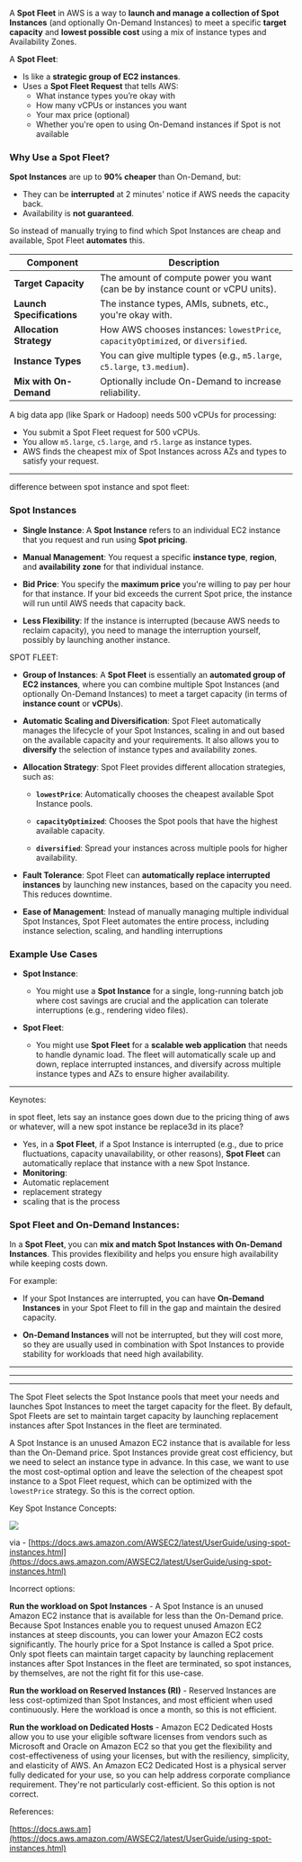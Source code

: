 A **Spot Fleet** in AWS is a way to **launch and manage a collection of Spot Instances** (and optionally On-Demand Instances) to meet a specific **target capacity** and **lowest possible cost** using a mix of instance types and Availability Zones.

A **Spot Fleet**:

- Is like a **strategic group of EC2 instances**.
- Uses a **Spot Fleet Request** that tells AWS:
    - What instance types you’re okay with
    - How many vCPUs or instances you want
    - Your max price (optional)
    - Whether you're open to using On-Demand instances if Spot is not available

### Why Use a Spot Fleet?

**Spot Instances** are up to **90% cheaper** than On-Demand, but:
- They can be **interrupted** at 2 minutes' notice if AWS needs the capacity back.
- Availability is **not guaranteed**.

So instead of manually trying to find which Spot Instances are cheap and available, Spot Fleet **automates** this.



|Component|Description|
|---|---|
|**Target Capacity**|The amount of compute power you want (can be by instance count or vCPU units).|
|**Launch Specifications**|The instance types, AMIs, subnets, etc., you're okay with.|
|**Allocation Strategy**|How AWS chooses instances: `lowestPrice`, `capacityOptimized`, or `diversified`.|
|**Instance Types**|You can give multiple types (e.g., `m5.large`, `c5.large`, `t3.medium`).|
|**Mix with On-Demand**|Optionally include On-Demand to increase reliability.|


A big data app (like Spark or Hadoop) needs 500 vCPUs for processing:

- You submit a Spot Fleet request for 500 vCPUs.
- You allow `m5.large`, `c5.large`, and `r5.large` as instance types.
- AWS finds the cheapest mix of Spot Instances across AZs and types to satisfy your request.

---


difference between spot instance and spot fleet:

### **Spot Instances**

- **Single Instance**: A **Spot Instance** refers to an individual EC2 instance that you request and run using **Spot pricing**.
    
- **Manual Management**: You request a specific **instance type**, **region**, and **availability zone** for that individual instance.
    
- **Bid Price**: You specify the **maximum price** you're willing to pay per hour for that instance. If your bid exceeds the current Spot price, the instance will run until AWS needs that capacity back.
    
- **Less Flexibility**: If the instance is interrupted (because AWS needs to reclaim capacity), you need to manage the interruption yourself, possibly by launching another instance.



SPOT FLEET:
- **Group of Instances**: A **Spot Fleet** is essentially an **automated group of EC2 instances**, where you can combine multiple Spot Instances (and optionally On-Demand Instances) to meet a target capacity (in terms of **instance count** or **vCPUs**).
    
- **Automatic Scaling and Diversification**: Spot Fleet automatically manages the lifecycle of your Spot Instances, scaling in and out based on the available capacity and your requirements. It also allows you to **diversify** the selection of instance types and availability zones.
    
- **Allocation Strategy**: Spot Fleet provides different allocation strategies, such as:
    
    - **`lowestPrice`**: Automatically chooses the cheapest available Spot Instance pools.
        
    - **`capacityOptimized`**: Chooses the Spot pools that have the highest available capacity.
        
    - **`diversified`**: Spread your instances across multiple pools for higher availability.
        
- **Fault Tolerance**: Spot Fleet can **automatically replace interrupted instances** by launching new instances, based on the capacity you need. This reduces downtime.
    
- **Ease of Management**: Instead of manually managing multiple individual Spot Instances, Spot Fleet automates the entire process, including instance selection, scaling, and handling interruptions



### **Example Use Cases**

- **Spot Instance**:
    
    - You might use a **Spot Instance** for a single, long-running batch job where cost savings are crucial and the application can tolerate interruptions (e.g., rendering video files).
        
- **Spot Fleet**:
    
    - You might use **Spot Fleet** for a **scalable web application** that needs to handle dynamic load. The fleet will automatically scale up and down, replace interrupted instances, and diversify across multiple instance types and AZs to ensure higher availability.



---


Keynotes:


in spot fleet, lets say an instance goes down due to the pricing thing of aws or whatever, will a new spot instance be replace3d in its place?
- Yes, in a **Spot Fleet**, if a Spot Instance is interrupted (e.g., due to price fluctuations, capacity unavailability, or other reasons), **Spot Fleet** can automatically replace that instance with a new Spot Instance.
- **Monitoring**:
- Automatic replacement
- replacement strategy
- scaling
that is the process


### **Spot Fleet and On-Demand Instances**:

In a **Spot Fleet**, you can **mix and match Spot Instances with On-Demand Instances**. This provides flexibility and helps you ensure high availability while keeping costs down.

For example:

- If your Spot Instances are interrupted, you can have **On-Demand Instances** in your Spot Fleet to fill in the gap and maintain the desired capacity.
    
- **On-Demand Instances** will not be interrupted, but they will cost more, so they are usually used in combination with Spot Instances to provide stability for workloads that need high availability.



----

---

---


The Spot Fleet selects the Spot Instance pools that meet your needs and launches Spot Instances to meet the target capacity for the fleet. By default, Spot Fleets are set to maintain target capacity by launching replacement instances after Spot Instances in the fleet are terminated.

A Spot Instance is an unused Amazon EC2 instance that is available for less than the On-Demand price. Spot Instances provide great cost efficiency, but we need to select an instance type in advance. In this case, we want to use the most cost-optimal option and leave the selection of the cheapest spot instance to a Spot Fleet request, which can be optimized with the `lowestPrice` strategy. So this is the correct option.

Key Spot Instance Concepts:

![](https://assets-pt.media.datacumulus.com/aws-saa-pt/assets/pt2-q49-i1.jpg)

via - [https://docs.aws.amazon.com/AWSEC2/latest/UserGuide/using-spot-instances.html](https://docs.aws.amazon.com/AWSEC2/latest/UserGuide/using-spot-instances.html)

Incorrect options:

**Run the workload on Spot Instances** - A Spot Instance is an unused Amazon EC2 instance that is available for less than the On-Demand price. Because Spot Instances enable you to request unused Amazon EC2 instances at steep discounts, you can lower your Amazon EC2 costs significantly. The hourly price for a Spot Instance is called a Spot price. Only spot fleets can maintain target capacity by launching replacement instances after Spot Instances in the fleet are terminated, so spot instances, by themselves, are not the right fit for this use-case.

**Run the workload on Reserved Instances (RI)** - Reserved Instances are less cost-optimized than Spot Instances, and most efficient when used continuously. Here the workload is once a month, so this is not efficient.

**Run the workload on Dedicated Hosts** - Amazon EC2 Dedicated Hosts allow you to use your eligible software licenses from vendors such as Microsoft and Oracle on Amazon EC2 so that you get the flexibility and cost-effectiveness of using your licenses, but with the resiliency, simplicity, and elasticity of AWS. An Amazon EC2 Dedicated Host is a physical server fully dedicated for your use, so you can help address corporate compliance requirement. They're not particularly cost-efficient. So this option is not correct.

References:

[https://docs.aws.am](https://docs.aws.amazon.com/AWSEC2/latest/UserGuide/using-spot-instances.html)
